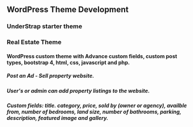 ## WordPress Theme Development
### UnderStrap starter theme
### Real Estate Theme
#### WordPress custom theme with Advance custom fields, custom post types, bootstrap 4, html, css, javascript and php.
##### Post an Ad - Sell property website.
##### User's or admin can add property listings to the website.
##### Custom fields: title. category, price, sold by (owner or agency), availble from, number of bedrooms, land size, number of bathrooms, parking,  description, featured image and gallery.
